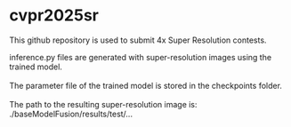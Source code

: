 # cvpr2025sr
This github repository is used to submit 4x Super Resolution contests.

inference.py files are generated with super-resolution images using the trained model.<br>
<br>
The parameter file of the trained model is stored in the checkpoints folder.<br>
<br>
The path to the resulting super-resolution image is: ./baseModelFusion/results/test/...<br>
<br>
